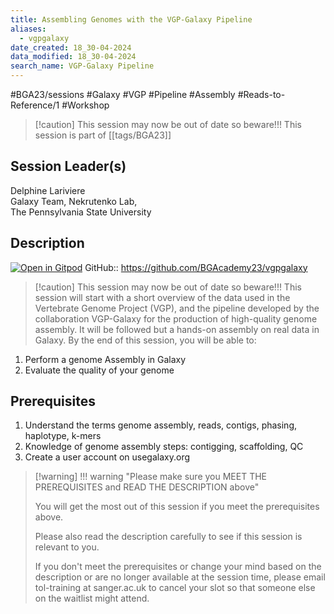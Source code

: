 ```yaml
---
title: Assembling Genomes with the VGP-Galaxy Pipeline
aliases:
  - vgpgalaxy
date_created: 18_30-04-2024
data_modified: 18_30-04-2024
search_name: VGP-Galaxy Pipeline
---
```

#BGA23/sessions #Galaxy #VGP #Pipeline #Assembly #Reads-to-Reference/1 #Workshop


> [!caution] This session may now be out of date so beware!!!
> This session is part of  [[tags/BGA23]]

## Session Leader(s)

Delphine Lariviere  
Galaxy Team, Nekrutenko Lab,  
The Pennsylvania State University

## Description
[![Open in Gitpod](https://gitpod.io/button/open-in-gitpod.svg)](https://gitpod.io/#https://github.com/BGAcademy23/vgpgalaxy)
GitHub:: https://github.com/BGAcademy23/vgpgalaxy

> [!caution] This session may now be out of date so beware!!!
> This session will start with a short overview of the data used in the Vertebrate Genome Project (VGP), and the pipeline developed by the collaboration VGP-Galaxy for the production of high-quality genome assembly. It will be followed but a hands-on assembly on real data in Galaxy. 
By the end of this session, you will be able to: 

1. Perform a genome Assembly in Galaxy
2. Evaluate the quality of your genome

## Prerequisites

1. Understand the terms genome assembly, reads, contigs, phasing, haplotype, k-mers
2. Knowledge of genome assembly steps: contigging, scaffolding, QC
3. Create a user account on usegalaxy.org

> [!warning] !!! warning "Please make sure you MEET THE PREREQUISITES and READ THE DESCRIPTION above"
> 
> You will get the most out of this session if you meet the prerequisites above.
> 
> Please also read the description carefully to see if this session is relevant to you.
> 
> If you don't meet the prerequisites or change your mind based on the description or are no longer available at the session time, please email tol-training at sanger.ac.uk to cancel your slot so that someone else on the waitlist might attend.
